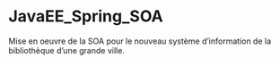 # JavaEE_Spring_SOA
Mise en oeuvre de la SOA pour le nouveau système d’information de la bibliothèque d’une grande ville.
